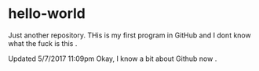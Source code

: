# hello-world
Just another repository.
THis is my first program in GitHub and I dont know what the fuck is this .


Updated 5/7/2017 11:09pm Okay, I know a bit about Github now .
